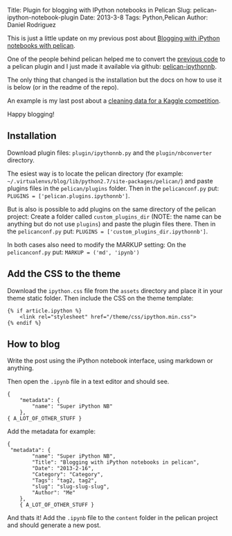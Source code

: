 Title: Plugin for blogging with IPython notebooks in Pelican
Slug: pelican-ipython-notebook-plugin
Date: 2013-3-8
Tags: Python,Pelican
Author: Daniel Rodriguez

This is just a little update on my previous post about [Blogging with iPython notebooks with pelican]({filename}../02/blogging-pelican-ipython-notebook.md).

One of the people behind pelican helped me to convert the [previous code]({filename}../02/blogging-pelican-ipython-notebook.md) to a pelican plugin and I just made it available via github: [pelican-ipythonnb](https://github.com/danielfrg/pelican-ipythonnb).

The only thing that changed is the installation but the docs on how to use it is below (or in the readme of the repo).

An example is my last post about a [cleaning data for a Kaggle competition]({filename}kaggle-bulldozers-basic-cleaning.md).

Happy blogging!

## Installation

Download plugin files: `plugin/ipythonnb.py` and the `plugin/nbconverter` directory.

The esiest way is to locate the pelican directory (for example: `~/.virtualenvs/blog/lib/python2.7/site-packages/pelican/`) and paste plugins files in the `pelican/plugins` folder.
Then in the `pelicanconf.py` put: `PLUGINS = ['pelican.plugins.ipythonnb']`.

But is also is possible to add plugins on the same directory of the pelican project:
Create a folder called `custom_plugins_dir` (NOTE: the name can be anything but do not use `plugins`) and paste the plugin files there.
Then in the `pelicanconf.py` put: `PLUGINS = ['custom_plugins_dir.ipythonnb']`.

In both cases also need to modify the MARKUP setting: On the `pelicanconf.py` put: `MARKUP = ('md', 'ipynb')`

## Add the CSS to the theme

Download the `ipython.css` file from the `assets` directory and place it in your theme static folder. Then include the CSS on the theme template:

```
{% if article.ipython %}
    <link rel="stylesheet" href="/theme/css/ipython.min.css">
{% endif %}
```

## How to blog

Write the post using the iPython notebook interface, using markdown or anything.

Then open the `.ipynb` file in a text editor and should see.

```
{
    "metadata": {
        "name": "Super iPython NB"
    },
{ A_LOT_OF_OTHER_STUFF }
```

Add the metadata for example:

```
{
 "metadata": {
        "name": "Super iPython NB",
        "Title": "Blogging with iPython notebooks in pelican",
        "Date": "2013-2-16",
        "Category": "Category",
        "Tags": "tag2, tag2",
        "slug": "slug-slug-slug",
        "Author": "Me"
    },
    { A_LOT_OF_OTHER_STUFF }
```

And thats it! Add the `.ipynb` file to the `content` folder in the pelican project and should generate a new post.
